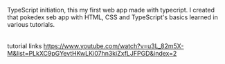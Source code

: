 TypeScript initiation, this my first web app made with typecript. I created that pokedex seb app with HTML, CSS and TypeScript's basics learned in various tutorials.

######
tutorial links
https://www.youtube.com/watch?v=u3L_82m5X-M&list=PLkXC9pGYevtHKwLKi07hn3kiZxfLJFPGD&index=2

